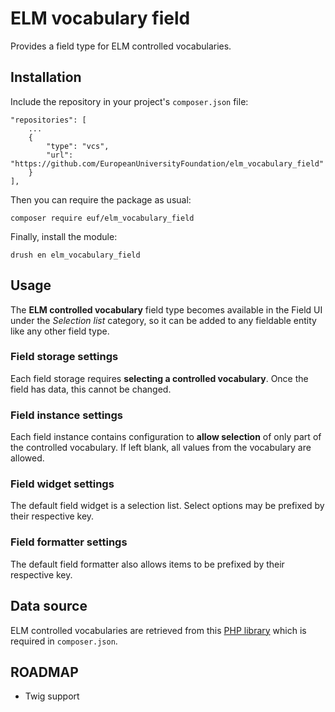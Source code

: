 # ELM vocabulary field

Provides a field type for ELM controlled vocabularies.

## Installation

Include the repository in your project's `composer.json` file:

    "repositories": [
        ...
        {
            "type": "vcs",
            "url": "https://github.com/EuropeanUniversityFoundation/elm_vocabulary_field"
        }
    ],

Then you can require the package as usual:

    composer require euf/elm_vocabulary_field

Finally, install the module:

    drush en elm_vocabulary_field

## Usage

The **ELM controlled vocabulary** field type becomes available in the Field UI under the _Selection list_ category, so it can be added to any fieldable entity like any other field type.

### Field storage settings

Each field storage requires **selecting a controlled vocabulary**. Once the field has data, this cannot be changed.

### Field instance settings

Each field instance contains configuration to **allow selection** of only part of the controlled vocabulary. If left blank, all values from the vocabulary are allowed.

### Field widget settings

The default field widget is a selection list. Select options may be prefixed by their respective key.

### Field formatter settings

The default field formatter also allows items to be prefixed by their respective key.

## Data source

ELM controlled vocabularies are retrieved from this [PHP library](https://packagist.org/packages/euf/elm_vocabularies) which is required in `composer.json`.

## ROADMAP

  - Twig support
